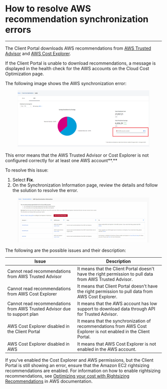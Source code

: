 # How to resolve AWS recommendation synchronization errors

***

The Client Portal downloads AWS recommendations from [AWS Trusted Advisor](https://aws.amazon.com/premiumsupport/technology/trusted-advisor/) and [AWS Cost Explorer](https://aws.amazon.com/aws-cost-management/aws-cost-explorer/).&#x20;

If the Client Portal is unable to download recommendations, a message is displayed in the health check for the AWS accounts on the Cloud Cost Optimization page.&#x20;

The following image shows the AWS synchronization error:

<figure><img src="../../.gitbook/assets/image (270).png" alt=""><figcaption></figcaption></figure>

This error means that the AWS Trusted Advisor or Cost Explorer is not configured correctly for at least one AWS account**.**&#x20;

To resolve this issue:

1. Select **Fix**.&#x20;
2. On the Synchronization Information page, review the details and follow the solution to resolve the error.&#x20;

<figure><img src="../../.gitbook/assets/image (168).png" alt=""><figcaption></figcaption></figure>

The following are the possible issues and their description:

| Issue                                                                    | Description                                                                                                      |
| ------------------------------------------------------------------------ | ---------------------------------------------------------------------------------------------------------------- |
| Cannot read recommendations from AWS Trusted Advisor                     | It means that the Client Portal doesn't have the right permission to pull data from AWS Trusted Advisor.         |
| Cannot read recommendations from AWS Cost Explorer                       | It means that Client Portal doesn't have the right permission to pull data from AWS Cost Explorer.               |
| Cannot read recommendations from AWS Trusted Advisor due to support plan | It means that the AWS account has low support to download data through API for Trusted Advisor.                  |
| AWS Cost Explorer disabled in the Client Portal                          | It means that the synchronization of recommendations from AWS Cost Explorer is not enabled in the Client Portal. |
| AWS Cost Explorer disabled in AWS                                        | It means that AWS Cost Explorer is not enabled in the AWS account.                                               |

If you've enabled the Cost Explorer and AWS permissions, but the Client Portal is still showing an error, ensure that the Amazon EC2 rightsizing recommendations are enabled. For information on how to enable rightsizing recommendations, see [Optimizing your cost with Rightsizing Recommendations](https://docs.aws.amazon.com/cost-management/latest/userguide/ce-rightsizing.html) in AWS documentation.
